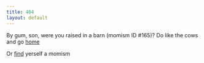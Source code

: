 ```yaml
---
title: 404
layout: default
---
```

By gum, son, were you raised in a barn (momism ID #165)? Do like the cows and go [home](https://momisms.summerhays.net/)

Or [find](https://momisms.summerhays.net/search.html) yerself a momism
